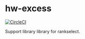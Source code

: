 # hw-excess
[![CircleCI](https://circleci.com/gh/haskell-works/hw-excess.svg?style=svg)](https://circleci.com/gh/haskell-works/hw-excess)

Support library library for rankselect.
